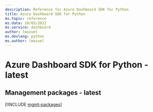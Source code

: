 ```yaml
---
description: Reference for Azure Dashboard SDK for Python
title: Azure Dashboard SDK for Python
ms.topic: reference
ms.data: 10/03/2022
ms.service: dashboard
author: lmazuel
ms.devlang: python
ms.author: lmazuel
---
```

# Azure Dashboard SDK for Python - latest

## Management packages - latest
[!INCLUDE [mgmt-packages](dashboard-mgmt-index.md)]